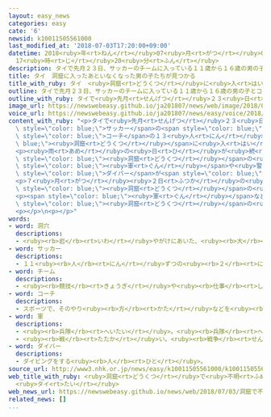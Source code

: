 ```yaml
---
layout: easy_news
categories: easy
cate: '6'
newsid: k10011505561000
last_modified_at: '2018-07-03T17:20:00+09:00'
datetime: 2018<ruby>年<rt>ねん</rt></ruby>07<ruby>月<rt>がつ</rt></ruby>03<ruby>日<rt>にち</rt></ruby>
  17<ruby>時<rt>じ</rt></ruby>20<ruby>分<rt>ふん</rt></ruby>
description: タイで先月２３日、サッカーのチームに入っている１１歳から１６歳の男の子とコーチの１３人が洞窟に入ったあと、いなくなりました。
title: タイ　洞窟に入ったあといなくなった男の子たちが見つかる
title_with_ruby: タイ　<ruby>洞窟<rt>どうくつ</rt></ruby>に<ruby>入<rt>はい</rt></ruby>ったあといなくなった<ruby>男<rt>おとこ</rt></ruby>の<ruby>子<rt>こ</rt></ruby>たちが<ruby>見<rt>み</rt></ruby>つかる
outline: タイで先月２３日、サッカーのチームに入っている１１歳から１６歳の男の子とコーチの１３人が洞窟に入ったあと、いなくなりました。
outline_with_ruby: タイで<ruby>先月<rt>せんげつ</rt></ruby>２３<ruby>日<rt>にち</rt></ruby>、サッカーのチームに<ruby>入<rt>はい</rt></ruby>っている１１<ruby>歳<rt>さい</rt></ruby>から１６<ruby>歳<rt>さい</rt></ruby>の<ruby>男<rt>おとこ</rt></ruby>の<ruby>子<rt>こ</rt></ruby>とコーチの１３<ruby>人<rt>にん</rt></ruby>が<ruby>洞窟<rt>どうくつ</rt></ruby>に<ruby>入<rt>はい</rt></ruby>ったあと、いなくなりました。
image_url: https://newswebeasy.github.io/ja201807/news/web/image/2018/07/03/K10011505561_1807030623_1807030624_01_03.jpg
voice_url: https://newswebeasy.github.io/ja201807/news/easy/voice/2018/07/03/k10011505561000.mp4
content_with_ruby: "<p>タイで<ruby>先月<rt>せんげつ</rt></ruby>２３<ruby>日<rt>にち</rt></ruby>、<span\
  \ style=\"color: blue;\">サッカー</span>の<span style=\"color: blue;\">チーム</span>に<ruby>入<rt>はい</rt></ruby>っている１１<ruby>歳<rt>さい</rt></ruby>から１６<ruby>歳<rt>さい</rt></ruby>の<ruby>男<rt>おとこ</rt></ruby>の<ruby>子<rt>こ</rt></ruby>と<span\
  \ style=\"color: blue;\">コーチ</span>の１３<ruby>人<rt>にん</rt></ruby>が<span style=\"color:\
  \ blue;\"><ruby>洞窟<rt>どうくつ</rt></ruby></span>に<ruby>入<rt>はい</rt></ruby>ったあと、いなくなりました。</p>\n\
  <p><ruby>雨<rt>あめ</rt></ruby>の<ruby>日<rt>ひ</rt></ruby>が<ruby>続<rt>つづ</rt></ruby>いて<span\
  \ style=\"color: blue;\"><ruby>洞窟<rt>どうくつ</rt></ruby></span>の<ruby>中<rt>なか</rt></ruby>にたくさんの<ruby>水<rt>みず</rt></ruby>が<ruby>入<rt>はい</rt></ruby>ったため、<span\
  \ style=\"color: blue;\"><ruby>軍<rt>ぐん</rt></ruby></span>や<ruby>警察<rt>けいさつ</rt></ruby>などがさがすことが<ruby>難<rt>むずか</rt></ruby>しくなっていました。しかし３０<ruby>日<rt>にち</rt></ruby>ごろから<ruby>雨<rt>あめ</rt></ruby>が<ruby>少<rt>すく</rt></ruby>なくなったため、<span\
  \ style=\"color: blue;\">ダイバー</span>が<span style=\"color: blue;\"><ruby>洞窟<rt>どうくつ</rt></ruby></span>の<ruby>中<rt>なか</rt></ruby>に<ruby>入<rt>はい</rt></ruby>ってさがしました。</p>\n\
  <p>７<ruby>月<rt>がつ</rt></ruby><ruby>２日<rt>ふつか</rt></ruby>の<ruby>夜<rt>よる</rt></ruby>、<span\
  \ style=\"color: blue;\"><ruby>洞窟<rt>どうくつ</rt></ruby></span>の<ruby>入<rt>い</rt></ruby>り<ruby>口<rt>ぐち</rt></ruby>から５ｋｍぐらいの<ruby>所<rt>ところ</rt></ruby>で<ruby>男<rt>おとこ</rt></ruby>の<ruby>子<rt>こ</rt></ruby>たちが<ruby>見<rt>み</rt></ruby>つかりました。<ruby>男<rt>おとこ</rt></ruby>の<ruby>子<rt>こ</rt></ruby>たちは、<ruby>少<rt>すこ</rt></ruby>し<ruby>高<rt>たか</rt></ruby>い<ruby>所<rt>ところ</rt></ruby>に<ruby>座<rt>すわ</rt></ruby>っていました。</p>\n\
  <p><span style=\"color: blue;\"><ruby>軍<rt>ぐん</rt></ruby></span>などは<ruby>食<rt>た</rt></ruby>べ<ruby>物<rt>もの</rt></ruby>を<span\
  \ style=\"color: blue;\"><ruby>洞窟<rt>どうくつ</rt></ruby></span>の<ruby>中<rt>なか</rt></ruby>に<ruby>運<rt>はこ</rt></ruby>んで、<ruby>男<rt>おとこ</rt></ruby>の<ruby>子<rt>こ</rt></ruby>たちが<ruby>元気<rt>げんき</rt></ruby>になったら、<ruby>外<rt>そと</rt></ruby>に<ruby>出<rt>だ</rt></ruby>そうと<ruby>考<rt>かんが</rt></ruby>えています。</p>\n\
  <p></p>\n<p></p>"
words:
- word: 洞穴
  descriptions:
  - <ruby><rb>岩</rb><rt>いわ</rt></ruby>やがけにあいた、<ruby><rb>大</rb><rt>おお</rt></ruby>きな<ruby><rb>深</rb><rt>ふか</rt></ruby>い<ruby><rb>穴</rb><rt>あな</rt></ruby>。どうくつ。
- word: サッカー
  descriptions:
  - １１<ruby><rb>人</rb><rt>にん</rt></ruby>ずつの<ruby><rb>２</rb><rt>に</rt></ruby>チームが、<ruby><rb>手</rb><rt>て</rt></ruby>を<ruby><rb>使</rb><rt>つか</rt></ruby>わずに、ボールを<ruby><rb>相手</rb><rt>あいて</rt></ruby>のゴールにけりこんで<ruby><rb>得点</rb><rt>とくてん</rt></ruby>をきそう<ruby><rb>競技</rb><rt>きょうぎ</rt></ruby>。フットボール。
- word: チーム
  descriptions:
  - <ruby><rb>競技</rb><rt>きょうぎ</rt></ruby>や<ruby><rb>仕事</rb><rt>しごと</rt></ruby>をするときの、<ruby><rb>組</rb><rt>くみ</rt></ruby>や<ruby><rb>団体</rb><rt>だんたい</rt></ruby>。
- word: コーチ
  descriptions:
  - スポーツで、そのやり<ruby><rb>方</rb><rt>かた</rt></ruby>などを<ruby><rb>教</rb><rt>おし</rt></ruby>えること。また、その<ruby><rb>人</rb><rt>ひと</rt></ruby>。
- word: 軍
  descriptions:
  - <ruby><rb>兵隊</rb><rt>へいたい</rt></ruby>。<ruby><rb>兵隊</rb><rt>へいたい</rt></ruby>の<ruby><rb>集</rb><rt>あつ</rt></ruby>まり。
  - <ruby><rb>戦</rb><rt>たたか</rt></ruby>い。<ruby><rb>戦争</rb><rt>せんそう</rt></ruby>。
- word: ダイバー
  descriptions:
  - ダイビングをする<ruby><rb>人</rb><rt>ひと</rt></ruby>。
source_url: http://www3.nhk.or.jp/news/easy/k10011505561000/k10011505561000.html
web_title_with_ruby: <ruby>洞窟<rt>どうくつ</rt></ruby>で<ruby>不明<rt>ふめい</rt></ruby>の<ruby>少年<rt>しょうねん</rt></ruby>ら13<ruby>人<rt>にん</rt></ruby><ruby>全員<rt>ぜんいん</rt></ruby>の<ruby>生存<rt>せいぞん</rt></ruby><ruby>確認<rt>かくにん</rt></ruby>
  <ruby>タイ<rt>たい</rt></ruby>
web_news_url: https://newswebeasy.github.io/news/web/2018/07/03/洞窟で不明の少年ら13人全員の生存確認-タイ
related_news: []
...
```

